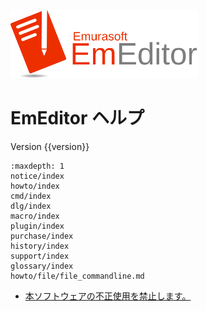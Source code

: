 [<img src="_static/logo-minified.svg" width="300" height="109">](https://www.emeditor.com/)

# EmEditor ヘルプ

Version {{version}}

```{toctree}
:maxdepth: 1
notice/index
howto/index
cmd/index
dlg/index
macro/index
plugin/index
purchase/index
history/index
support/index
glossary/index
howto/file/file_commandline.md
```

- [本ソフトウェアの不正使用を禁止します。](notice/illegal_usage)